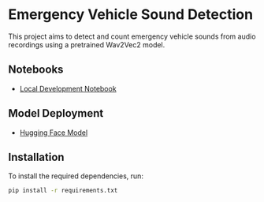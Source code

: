 # Emergency Vehicle Sound Detection

This project aims to detect and count emergency vehicle sounds from audio recordings using a pretrained Wav2Vec2 model.

## Notebooks
- [Local Development Notebook](emergency_vehicle_detection.ipynb)

## Model Deployment
- [Hugging Face Model](https://huggingface.co/your-username/emergency-vehicle-detection)

## Installation
To install the required dependencies, run:
```sh
pip install -r requirements.txt
